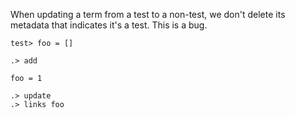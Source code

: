 When updating a term from a test to a non-test, we don't delete its metadata that indicates it's a test. This is a bug.

```unison
test> foo = []
```

```ucm
.> add
```

```unison
foo = 1
```

```ucm
.> update
.> links foo
```
